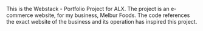 This is the Webstack - Portfolio Project for ALX. 
The project is an e-commerce website, for my business, Melbur Foods. The code references the exact website of the business and its operation has inspired this project.
